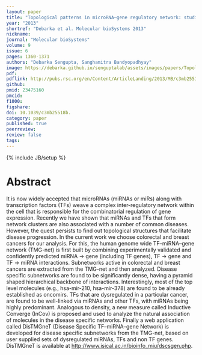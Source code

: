 ```yaml
---
layout: paper
title: "Topological patterns in microRNA–gene regulatory network: studies in colorectal and breast cancer"
year: "2013"
shortref: "Debarka et al. Molecular bioSystems 2013"
nickname:
journal: "Molecular bioSystems"
volume: 9
issue: 6
pages: 1360-1371
authors: "Debarka Sengupta, Sanghamitra Bandyopadhyay"
image: https://debarka.github.io/senguptalab/assets/images/papers/TopologicalPatterns.png
pdf:
pdflink: http://pubs.rsc.org/en/Content/ArticleLanding/2013/MB/c3mb25518b#!divAbstract
github:
pmid: 23475160
pmcid:
f1000:
figshare:
doi: 10.1039/c3mb25518b.
category: paper
published: true
peerreview:
review: false
tags:
---
```

{% include JB/setup %}


# Abstract

It is now widely accepted that microRNAs (miRNAs or miRs) along with transcription factors (TFs) weave a complex inter-regulatory network within the cell that is responsible for the combinatorial regulation of gene expression. Recently we have shown that miRNAs and TFs that form network clusters are also associated with a number of common diseases. However, the quest persists to find out topological structures that facilitate disease progression. In the current work we choose colorectal and breast cancers for our analysis. For this, the human genome wide TF–miRNA–gene network (TMG-net) is first built by combining experimentally validated and confidently predicted miRNA → gene (including TF genes), TF → gene and TF → miRNA interactions. Subnetworks active in colorectal and breast cancers are extracted from the TMG-net and then analyzed. Disease specific subnetworks are found to be significantly dense, having a pyramid shaped hierarchical backbone of interactions. Interestingly, most of the top level molecules (e.g., hsa-mir-210, hsa-mir-378) are found to be already established as oncomirs. TFs that are dysregulated in a particular cancer, are found to be well-linked via miRNAs and other TFs, with miRNAs being highly predominant. Analogous to density, a new measure called Inductive Converge (InCov) is proposed and used to analyze the natural association of molecules in the disease specific networks. Finally a web application called DisTMGneT (Disease Specific TF–miRNA–gene Network) is developed for disease specific subnetworks from the TMG-net, based on user supplied sets of dysregulated miRNAs, TFs and non TF genes. DisTMGneT is available at http://www.isical.ac.in/bioinfo_miu/dscsgen.php.
